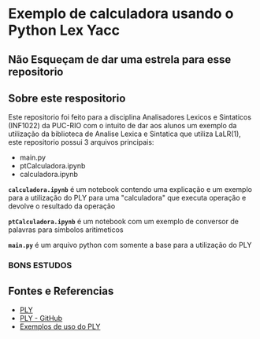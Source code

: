 # Exemplo de calculadora usando o Python Lex Yacc

## Não Esqueçam de dar uma estrela para esse repositorio

## Sobre este respositorio

Este repositorio foi feito para a disciplina Analisadores Lexicos e Sintaticos (INF1022) da PUC-RIO com o intuito de dar aos alunos um exemplo da utilização da biblioteca de Analise Lexica e Sintatica que utiliza LaLR(1), este repositorio possui 3 arquivos principais:

- main.py
- ptCalculadora.ipynb
- calculadora.ipynb

**`calculadora.ipynb`** é um notebook contendo uma explicação e um exemplo para a utilização do PLY para uma "calculadora" que executa operação e devolve o resultado da operação

**`ptCalculadora.ipynb`** é um notebook com um exemplo de conversor de palavras para simbolos aritimeticos

**`main.py`** é um arquivo python com somente a base para a utilização do PLY

### BONS ESTUDOS

## Fontes e Referencias

- [PLY](https://www.dabeaz.com/ply/ply.html)
- [PLY - GitHub](https://github.com/dabeaz/ply/blob/master/doc/ply.md)
- [Exemplos de uso do PLY](https://github.com/dabeaz/ply/tree/master/example)
